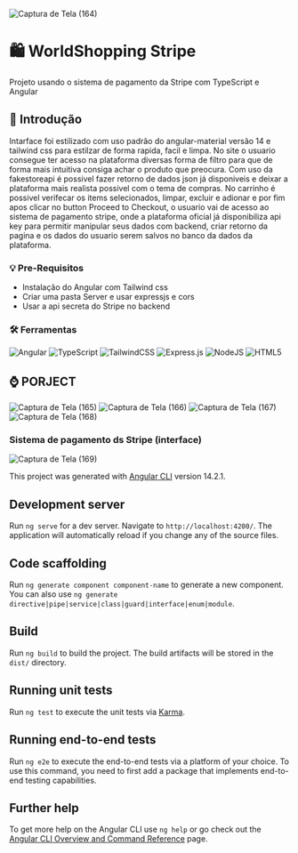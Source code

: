 ![Captura de Tela (164)](https://github.com/PauloAquarius0299/CartShopping-Striper/assets/114706743/d31878ae-5732-415e-8bfd-70c231b20f51)
# 🛍️ WorldShopping Stripe
Projeto usando o sistema de pagamento da Stripe com TypeScript e Angular 
## 👜 Introdução
Intarface foi estilizado com uso padrão do angular-material versão 14 e tailwind css para estilzar de forma rapida, facil e limpa. No site o usuario consegue ter acesso na plataforma diversas forma de filtro para que de forma mais intuitiva consiga achar o produto que preocura. Com uso da fakestoreapi é possivel fazer retorno de dados json já disponiveis e deixar a plataforma mais realista possivel com o tema de compras. No carrinho é possivel verifecar os items selecionados, limpar, excluir e adionar e por fim apos  clicar no button Proceed to Checkout, o usuario vai de acesso ao sistema de pagamento stripe, onde a plataforma oficial já disponibiliza api key para permitir manipular seus dados com backend, criar retorno da pagina e os dados do usuario serem salvos no banco da dados da plataforma.
### 💡 Pre-Requisitos
* Instalação do Angular com Tailwind css
* Criar uma pasta Server e usar expressjs e cors
* Usar a api secreta do Stripe no backend
### 🛠️ Ferramentas
![Angular](https://img.shields.io/badge/angular-%23DD0031.svg?style=for-the-badge&logo=angular&logoColor=white)
![TypeScript](https://img.shields.io/badge/typescript-%23007ACC.svg?style=for-the-badge&logo=typescript&logoColor=white)
![TailwindCSS](https://img.shields.io/badge/tailwindcss-%2338B2AC.svg?style=for-the-badge&logo=tailwind-css&logoColor=white)
![Express.js](https://img.shields.io/badge/express.js-%23404d59.svg?style=for-the-badge&logo=express&logoColor=%2361DAFB)
![NodeJS](https://img.shields.io/badge/node.js-6DA55F?style=for-the-badge&logo=node.js&logoColor=white)
![HTML5](https://img.shields.io/badge/html5-%23E34F26.svg?style=for-the-badge&logo=html5&logoColor=white)
## ⌚ PORJECT
![Captura de Tela (165)](https://github.com/PauloAquarius0299/CartShopping-Striper/assets/114706743/a8fcadfd-6e8e-4533-af46-61f551efef57)
![Captura de Tela (166)](https://github.com/PauloAquarius0299/CartShopping-Striper/assets/114706743/ff86c2d3-0248-4cd3-9f76-14dabb40c920)
![Captura de Tela (167)](https://github.com/PauloAquarius0299/CartShopping-Striper/assets/114706743/08050a49-f285-4ea6-9748-db4249a7086c)
![Captura de Tela (168)](https://github.com/PauloAquarius0299/CartShopping-Striper/assets/114706743/b0b286da-7f0f-44b2-819e-fe9703a9b534)
### Sistema de pagamento ds Stripe (interface)
![Captura de Tela (169)](https://github.com/PauloAquarius0299/CartShopping-Striper/assets/114706743/5c46f7dc-ce1b-43d8-aea3-c181743d8773)



This project was generated with [Angular CLI](https://github.com/angular/angular-cli) version 14.2.1.

## Development server

Run `ng serve` for a dev server. Navigate to `http://localhost:4200/`. The application will automatically reload if you change any of the source files.

## Code scaffolding

Run `ng generate component component-name` to generate a new component. You can also use `ng generate directive|pipe|service|class|guard|interface|enum|module`.

## Build

Run `ng build` to build the project. The build artifacts will be stored in the `dist/` directory.

## Running unit tests

Run `ng test` to execute the unit tests via [Karma](https://karma-runner.github.io).

## Running end-to-end tests

Run `ng e2e` to execute the end-to-end tests via a platform of your choice. To use this command, you need to first add a package that implements end-to-end testing capabilities.

## Further help

To get more help on the Angular CLI use `ng help` or go check out the [Angular CLI Overview and Command Reference](https://angular.io/cli) page.
